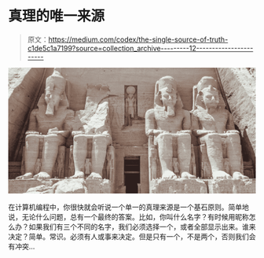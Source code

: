 # 真理的唯一来源

> 原文：<https://medium.com/codex/the-single-source-of-truth-c1de5c1a7199?source=collection_archive---------12----------------------->

![](img/af82745ca583ec66f88629ba9ac02a8f.png)

在计算机编程中，你很快就会听说一个单一的真理来源是一个基石原则。简单地说，无论什么问题，总有一个最终的答案。比如，你叫什么名字？有时候用昵称怎么办？如果我们有三个不同的名字，我们必须选择一个，或者全部显示出来。谁来决定？简单。常识。必须有人或事来决定。但是只有一个，不是两个，否则我们会有冲突…